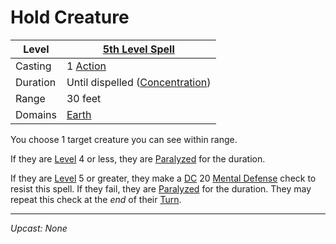 # Hold Creature

| Level    | [5th Level Spell](5th%20Level%20Spells.md)                            |
| -------- | --------------------------------------------------------------------- |
| Casting  | 1 [Action](../../../../Game%20Procedures/Core%20Procedures/Action.md) |
| Duration | Until dispelled ([Concentration](../../Concentration.md))             |
| Range    | 30 feet                                                               |
| Domains  | [Earth](../../Spell%20Domains/Earth.md)                               |

You choose 1 target creature you can see within range.

If they are [Level](../../../../Player%20Characters/Derived%20Statistics/Level.md) 4 or less, they are [Paralyzed](../../../../Game%20Procedures/Conditions/Paralyzed.md) for the duration.

If they are [Level](../../../../Player%20Characters/Derived%20Statistics/Level.md) 5 or greater, they make a [DC](../../../../Game%20Procedures/Core%20Procedures/DC.md) 20 [Mental Defense](../../../../Player%20Characters/Derived%20Statistics/Mental%20Defense.md) check to resist this spell. If they fail, they are [Paralyzed](../../../../Game%20Procedures/Conditions/Paralyzed.md) for the duration. They may repeat this check at the *end* of their [Turn](../../../../Game%20Procedures/Core%20Procedures/Turn.md).

---
*Upcast: None*
